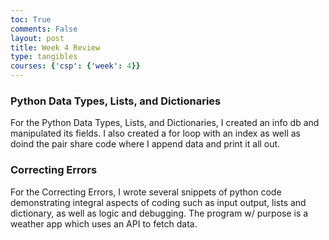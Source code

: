 ```yaml
---
toc: True
comments: False
layout: post
title: Week 4 Review
type: tangibles
courses: {'csp': {'week': 4}}
---
```


### Python Data Types, Lists, and Dictionaries

For the Python Data Types, Lists, and Dictionaries, I created an info db and manipulated its fields. I also created a for loop with an index as well as doind the pair share code where I append data and print it all out. 

### Correcting Errors

For the Correcting Errors, I wrote several snippets of python code demonstrating integral aspects of coding such as input output, lists and dictionary, as well as logic and debugging. The program w/ purpose is a weather app which uses an API to fetch data.

